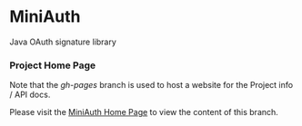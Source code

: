 MiniAuth
========

Java OAuth signature library


### Project Home Page

Note that the _gh-pages_ branch is used to host a website for the Project info / API docs.

Please visit the [MiniAuth Home Page](http://www.miniauth.org/)
to view the content of this branch.



